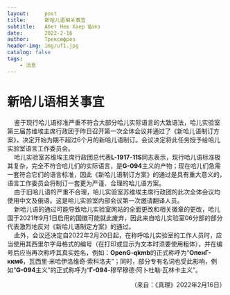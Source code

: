 ```yaml
---
layout:     post
title:      新哈儿语相关事宜
subtitle:   Абет Нев Хаер Щаяз
date:       2022-2-16
author:     Трексюфрез
header-img: img/uf1.jpg
catalog: false
tags:
    - 消息
---
```


# 新哈儿语相关事宜
&nbsp;&nbsp;&nbsp;&nbsp;鉴于现行哈儿语标准严重不符合大部分哈儿实际语言的大致语法，哈儿实验室第三届苏维埃主席行政团于昨日召开第一次全体会议并通过了《新哈儿语制订方案》，决定开始为期不超过6个月的新哈儿语制订。会议决定将此任务授予给哈儿实验室语言工作委员会。  
&nbsp;&nbsp;&nbsp;&nbsp;哈儿实验室苏维埃主席行政团总代表**L-1917-11S**同志表示，现行哈儿语标准极其复杂，完全不符合哈儿们的实际语言，是**G-094**主义的产物；现在哈儿们急需一套符合它们的语言标准，因此《新哈儿语制订方案》的通过是具有重大意义的，语言工作委员会将制订一套更为严谨、合理的哈儿语方案。  
&nbsp;&nbsp;&nbsp;&nbsp;由于旧哈儿语的严重不合理，哈儿实验室苏维埃主席行政团的此次全体会议均使用中文及俄语。这是哈儿实验室内部会议第一次邀请翻译人员。  
&nbsp;&nbsp;&nbsp;&nbsp;新哈儿语的通过可能导致哈儿实验室网站的全面更改和相关徽章的更改，哈儿国于2021年9月1日启用的国徽可能就此废弃，因此来自哈儿实验室06分部的部分代表激烈地反对《新哈儿语制定方案》的通过。  
&nbsp;&nbsp;&nbsp;&nbsp;此外，会议还决定自2022年2月20日起，在称呼哈儿实验室的工作人员时，应当使用其西里尔字母格式的编号（在打印或显示为文本时须要使用粗体），并在编号后应当再次称呼其真实姓名，例如：**OpenG-qkmb**的正式称呼为“**ОпенГ-ккмб**，瓦西里·米哈伊洛维奇·索科洛夫”；同时，部分专有名词也受此影响，例如“**G-094**主义”的正式称呼为“**Г-094**-穆罕穆德·阿卜杜勒·瓦林卡主义”。
<div style="text-align: right">（来自：《真理》2022年2月16日）</div>
